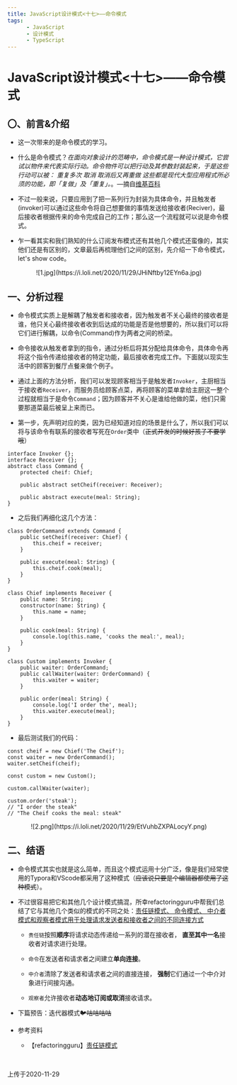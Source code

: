 ```yaml
---
title: JavaScript设计模式<十七>——命令模式
tags: 
      - JavaScript
      - 设计模式
      - TypeScript
---
```


JavaScript设计模式<十七>——命令模式
=================================

〇、前言&介绍
--------------

- 这一次带来的是命令模式的学习。<!--more-->

- 什么是命令模式？*在面向对象设计的范畴中，命令模式是一种设计模式，它尝试以物件来代表实际行动。命令物件可以把行动及其参数封装起来，于是这些行动可以被： 重复多次 取消 取消后又再重做 这些都是现代大型应用程式所必须的功能，即「复做」及「重复」。*。—摘自[维基百科][1]

- 不过一般来说，只要应用到了把一系列行为封装为具体命令，并且触发者(invoker)可以通过这些命令将自己想要做的事情发送给接收者(Reciver)，最后接收者根据传来的命令完成自己的工作；那么这一个流程就可以说是命令模式。

- 乍一看其实和我们熟知的什么订阅发布模式还有其他几个模式还蛮像的，其实他们还是有区别的，文章最后再梳理他们之间的区别，先介绍一下命令模式，let's show code。


<center>![1.jpg](https://i.loli.net/2020/11/29/JHiNftby12EYn6a.jpg)</center>


一、分析过程
-------------------------

- 命令模式实质上是解耦了触发者和接收者，因为触发者不关心最终的接收者是谁，他只关心最终接收者收到后达成的功能是否是他想要的，所以我们可以将它们进行解耦，以命令(Command)作为两者之间的桥梁。

- 命令接收从触发者拿到的指令，通过分析后将其分配给具体命令，具体命令再将这个指令传递给接收者的特定功能，最后接收者完成工作。下面就以现实生活中的顾客到餐厅点餐来做个例子。

- 通过上面的方法分析，我们可以发现顾客相当于是触发者`Invoker`，主厨相当于接收者`Receiver`，而服务员给顾客点菜，再将顾客的菜单拿给主厨这一整个过程就相当于是命令`Command`；因为顾客并不关心是谁给他做的菜，他们只需要那道菜最后被呈上来而已。

- 第一步，先声明对应的类，因为已经知道对应的场景是什么了，所以我们可以将与该命令有联系的接收者写死在`Order`类中（~~正式开发的时候好孩子不要学哦~~）

```
interface Invoker {};
interface Receiver {};
abstract class Command {
    protected cheif: Chief;
    
    public abstract setCheif(receiver: Receiver);

    public abstract execute(meal: String);
}
```

- 之后我们再细化这几个方法：

```
class OrderCommand extends Command {
    public setCheif(receiver: Chief) {
        this.cheif = receiver;
    }

    public execute(meal: String) {
        this.cheif.cook(meal);
    }
}

class Chief implements Receiver {
    public name: String;
    constructor(name: String) {
        this.name = name;
    }

    public cook(meal: String) {
        console.log(this.name, 'cooks the meal:', meal);
    }
}

class Custom implements Invoker {
    public waiter: OrderCommand;
    public callWaiter(waiter: OrderCommand) {
        this.waiter = waiter;
    }

    public order(meal: String) {
        console.log('I order the', meal);
        this.waiter.execute(meal);
    }
}
```

- 最后测试我们的代码：

```
const cheif = new Chief('The Cheif');
const waiter = new OrderCommand();
waiter.setCheif(cheif);

const custom = new Custom();

custom.callWaiter(waiter);

custom.order('steak'); 
// "I order the steak"
// "The Cheif cooks the meal: steak"
```

<center>![2.png](https://i.loli.net/2020/11/29/EtVuhbZXPALocyY.png)</center>


二、结语
-------------------------

- 命令模式其实也就是这么简单，而且这个模式运用十分广泛，像是我们经常使用的Typora和VScode都采用了这种模式（~~应该说只要是个编辑器都使用了这种模式~~）。

- 不过很容易把它和其他几个设计模式搞混，所幸refactoringguru中帮我们总结了它与其他几个类似的模式的不同之处：<u>责任链模式、 命令模式、 中介者模式和观察者模式用于处理请求发送者和接收者之间的不同连接方式</u>

	- `责任链`按照**顺序**将请求动态传递给一系列的潜在接收者， **直至其中一名**接收者对请求进行处理。

	- `命令`在发送者和请求者之间建立**单向连接**。

	- `中介者`清除了发送者和请求者之间的直接连接， **强制**它们通过一个中介对象进行间接沟通。

	- `观察者`允许接收者**动态地订阅或取消**接收请求。

- 下篇预告：迭代器模式~~🐦咕咕咕咕~~

- 参考资料
    - 【refactoringguru】[责任链模式][2]
<br>

上传于2020-11-29


[1]: https://www.google.com/url?sa=t&rct=j&q=&esrc=s&source=web&cd=&cad=rja&uact=8&ved=2ahUKEwi80Ky34KbtAhVFPHAKHeeqAC0QmhMwEXoECA4QAg&url=https%3A%2F%2Fzh.wikipedia.org%2Fzh-tw%2F%25E5%2591%25BD%25E4%25BB%25A4%25E6%25A8%25A1%25E5%25BC%258F&usg=AOvVaw1s7nrWli0WDn1LsdwRoGQO
[2]: https://refactoringguru.cn/design-patterns/command